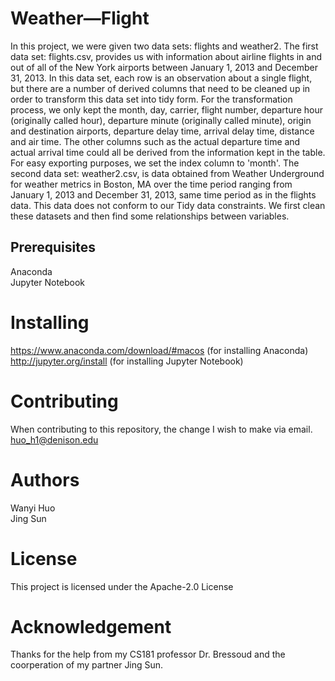 # Weather—Flight
In this project, we were given two data sets: flights and weather2. The first data set: flights.csv, provides us with information about airline flights in and out of all of the New York airports between January 1, 2013 and December 31, 2013. In this data set, each row is an observation about a single flight, but there are a number of derived columns that need to be cleaned up in order to transform this data set into tidy form. For the transformation process, we only kept the month, day, carrier, flight number, departure hour (originally called hour), departure minute (originally called minute), origin and destination airports, departure delay time, arrival delay time, distance and air time. The other columns such as the actual departure time and actual arrival time could all be derived from the information kept in the table. For easy exporting purposes, we set the index column to 'month'. The second data set: weather2.csv, is data obtained from Weather Underground for weather metrics in Boston, MA over the time period ranging from January 1, 2013 and December 31, 2013, same time period as in the flights data. This data does not conform to our Tidy data constraints. We first clean these datasets and then find some relationships between variables. 
## Prerequisites
Anaconda<br>
Jupyter Notebook
# Installing
https://www.anaconda.com/download/#macos (for installing Anaconda)<br>
http://jupyter.org/install (for installing Jupyter Notebook)<br>
# Contributing
When contributing to this repository, the change I wish to make via email.<br>
huo_h1@denison.edu
# Authors
Wanyi Huo<br>
Jing Sun
# License
This project is licensed under the Apache-2.0 License 
# Acknowledgement
Thanks for the help from my CS181 professor Dr. Bressoud and the coorperation of my partner Jing Sun.

